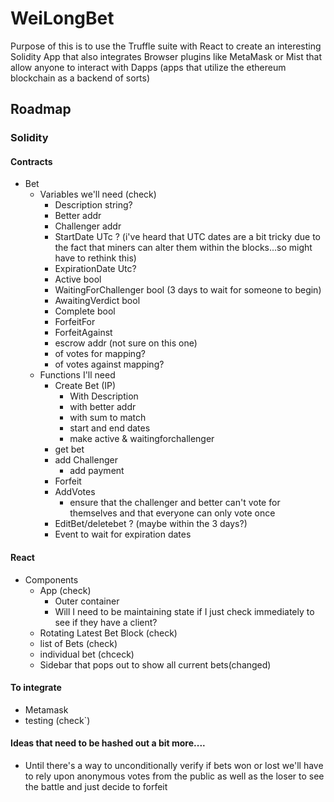 # WeiLongBet

Purpose of this is to use the Truffle suite with React to create an interesting Solidity App that also integrates
Browser plugins like MetaMask or Mist that allow anyone to interact with Dapps (apps that utilize the ethereum blockchain as a backend of sorts)

## Roadmap

### Solidity

#### Contracts
  - Bet
    - Variables we'll need (check)
      * Description string?
      * Better addr
      * Challenger addr
      * StartDate UTc ? (i've heard that UTC dates are a bit tricky due to the fact that miners can alter them within the blocks...so might have to rethink this)
      * ExpirationDate Utc?
      * Active bool
      * WaitingForChallenger bool (3 days to wait for someone to begin)
      * AwaitingVerdict bool
      * Complete bool
      * ForfeitFor
      * ForfeitAgainst
      * escrow addr (not sure on this one)
      * of votes for mapping?
      * of votes against mapping?
    - Functions I'll need
      * Create Bet (IP)
        - With Description
        - with better addr
        - with sum to match
        - start and end dates
        - make active & waitingforchallenger
      * get bet
      * add Challenger
        - add payment
      * Forfeit
      * AddVotes
        - ensure that the challenger and better can't vote for themselves and that everyone can only vote once
      * EditBet/deletebet ? (maybe within the 3 days?)
      * Event to wait for expiration dates

#### React
  - Components
    - App (check)
      * Outer container
      * Will I need to be maintaining state if I just check immediately to see if they have a client?
    - Rotating Latest Bet Block (check)
    - list of Bets (check)
    - individual bet (chceck)
    - Sidebar that pops out to show all current bets(changed)

#### To integrate
 - Metamask
 - testing (check`)

#### Ideas that need to be hashed out a bit more....
  - Until there's a way to unconditionally verify if bets won or lost we'll have to rely upon anonymous votes from the public as well as the loser to see the battle and just decide to forfeit
